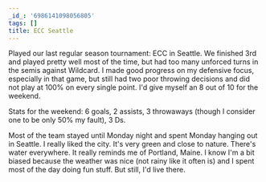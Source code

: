 ```yaml
---
_id_: '6986141098056805'
tags: []
title: ECC Seattle
---
```


Played our last regular season tournament: ECC in Seattle. We finished 3rd and played pretty well most of the time, but had too many unforced turns in the semis against Wildcard. I made good progress on my defensive focus, especially in that game, but still had two poor throwing decisions and did not play at 100% on every single point. I'd give myself an 8 out of 10 for the weekend.

Stats for the weekend: 6 goals, 2 assists, 3 throwaways (though I consider one to be only 50% my fault), 3 Ds.

Most of the team stayed until Monday night and spent Monday hanging out in Seattle. I really liked the city. It's very green and close to nature. There's water everywhere. It really reminds me of Portland, Maine. I know I'm a bit biased because the weather was nice (not rainy like it often is) and I spent most of the day doing fun stuff. But still, I'd live there.
